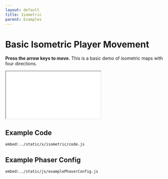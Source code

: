 ```yaml
---
layout: default
title: Isometric
parent: Examples
---
```


# Basic Isometric Player Movement

**Press the arrow keys to move.** This is a basic demo of isometric maps with four directions.

<iframe src="/x/isometric"></iframe>

## Example Code

`embed:../static/x/isometric/code.js`

## Example Phaser Config

`embed:../static/js/examplePhaserConfig.js`
